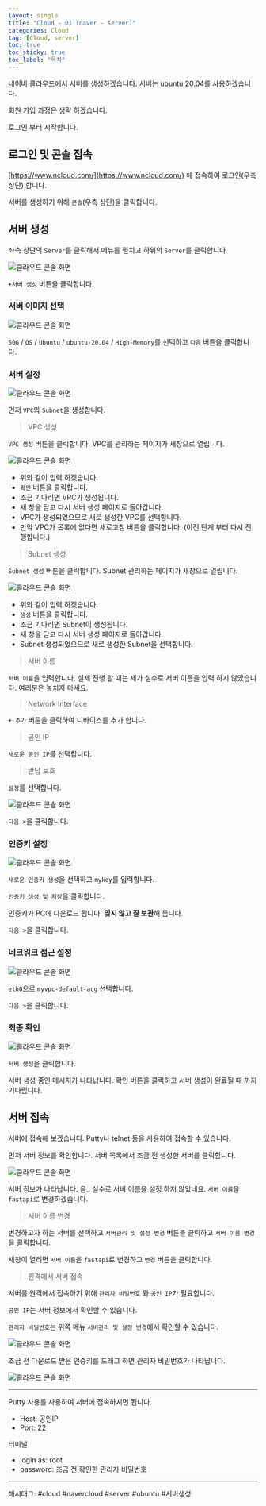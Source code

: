 ```yaml
---
layout: single
title: "Cloud - 01 (naver - server)"
categories: Cloud
tag: [Cloud, server]
toc: true
toc_sticky: true
toc_label: "목차"
---
```

네이버 클라우드에서 서버를 생성하겠습니다. 서버는 ubuntu 20.04를 사용하겠습니다.

회원 가입 과정은 생략 하겠습니다.

로그인 부터 시작합니다.

## 로그인 및 콘솔 접속

[https://www.ncloud.com/](https://www.ncloud.com/) 에 접속하여 로그인(우측 상단) 합니다.

서버를 생성하기 위해 `콘솔`(우측 상단)을 클릭합니다.

## 서버 생성

좌측 상단의 `Server`를 클릭해서 메뉴를 펼치고 하위의 `Server`를 클릭합니다.

![클라우드 콘솔 화면]({{site.url}}/images/cloud/cloud-01_01.png)

`+서버 생성` 버튼을 클릭합니다.

### 서버 이미지 선택

![클라우드 콘솔 화면]({{site.url}}/images/cloud/cloud-01_02.png)

`50G` / `OS` / `Ubuntu` / `ubuntu-20.04` / `High-Memory`를 선택하고 `다음` 버튼을 클릭합니다.

### 서버 설정

![클라우드 콘솔 화면]({{site.url}}/images/cloud/cloud-01_03.png)

먼저 `VPC`와 `Subnet`을 생성합니다.

> VPC 생성

`VPC 생성` 버튼을 클릭합니다. VPC를 관리하는 페이지가 새창으로 열립니다.

![클라우드 콘솔 화면]({{site.url}}/images/cloud/cloud-01_04.png)

- 위와 같이 입력 하겠습니다.  
- `확인` 버튼을 클릭합니다.  
- 조금 기다리면 VPC가 생성됩니다.  
- 새 창을 닫고 다시 서버 생성 페이지로 돌아갑니다.  
- VPC가 생성되었으므로 새로 생성한 VPC를 선택합니다.
- 만약 VPC가 목록에 없다면 새로고침 버튼을 클릭합니다. (이전 단계 부터 다시 진행합니다.)

> Subnet 생성

`Subnet 생성` 버튼을 클릭합니다. Subnet 관리하는 페이지가 새창으로 열립니다.

![클라우드 콘솔 화면]({{site.url}}/images/cloud/cloud-01_05.png)

- 위와 같이 입력 하겠습니다.  
- `생성` 버튼을 클릭합니다.  
- 조금 기다리면 Subnet이 생성됩니다.  
- 새 창을 닫고 다시 서버 생성 페이지로 돌아갑니다.  
- Subnet 생성되었으므로 새로 생성한 Subnet을 선택합니다.

> 서버 이름

`서버 이름`을 입력합니다. 실제 진행 할 때는 제가 실수로 서버 이름을 입력 하지 않았습니다. 여러분은 놓치지 마세요.

> Network Interface

`+ 추가` 버튼을 클릭하여 디바이스를 추가 합니다.

> 공인 IP

`새로운 공인 IP`를 선택합니다.

> 반납 보호

`설정`를 선택합니다.

![클라우드 콘솔 화면]({{site.url}}/images/cloud/cloud-01_06.png)

`다음 >`을 클릭합니다.

### 인증키 설정

![클라우드 콘솔 화면]({{site.url}}/images/cloud/cloud-01_07.png)

`새로운 인증키 생성`을 선택하고 `mykey`를 입력합니다.

`인증키 생성 및 저장`을 클릭합니다.

인증키가 PC에 다운로드 됩니다. **잊지 않고 잘 보관**해 둡니다.

`다음 >`을 클릭합니다.

### 네크워크 접근 설정

![클라우드 콘솔 화면]({{site.url}}/images/cloud/cloud-01_08.png)

`eth0`으로 `myvpc-default-acg`  선택합니다.

`다음 >`을 클릭합니다.

### 최종 확인

![클라우드 콘솔 화면]({{site.url}}/images/cloud/cloud-01_09.png)

`서버 생성`을 클릭합니다.

서버 생성 중인 메시지가 나타납니다. 확인 버튼을 클릭하고 서버 생성이 완료될 때 까지 기다립니다.

## 서버 접속

서버에 접속해 보겠습니다. Putty나 telnet 등을 사용하여 접속할 수 있습니다.  

먼저 서버 정보를 확인합니다. 서버 목록에서 조금 전 생성한 서버를 클릭합니다.

![클라우드 콘솔 화면]({{site.url}}/images/cloud/cloud-01_10.png)

서버 정보가 나타납니다. 음.. 실수로 서버 이름을 설정 하지 않았네요. `서버 이름`을 `fastapi`로 변경하겠습니다.

> 서버 이름 변경

변경하고자 하는 서버를 선택하고 `서버관리 및 설정 변경` 버튼을 클릭하고 `서버 이름 변경`을 클릭합니다.

새창이 열리면 `서버 이름`을 `fastapi`로 변경하고 `변경` 버튼을 클릭합니다.

> 원격에서 서버 접속

서버를 원격에서 접속하기 위해 `관리자 비밀번호` 와 `공인 IP`가 필요합니다.  

`공인 IP`는 서버 정보에서 확인할 수 있습니다.

`관리자 비밀번호`는 위쪽 메뉴 `서버관리 및 설정 변경`에서 확인할 수 있습니다.

![클라우드 콘솔 화면]({{site.url}}/images/cloud/cloud-01_11.png)

조금 전 다운로드 받은 인증키를 드래그 하면 관리자 비밀번호가 나타납니다.

![클라우드 콘솔 화면]({{site.url}}/images/cloud/cloud-01_12.png)

---

Putty 사용를 사용하여 서버에 접속하시면 됩니다.

- Host: 공인IP
- Port: 22

터미널

- login as: root
- password: 조금 전 확인한 관리자 비밀번호

---

해시태그: #cloud #navercloud #server #ubuntu #서버생성
